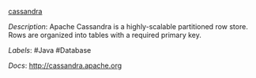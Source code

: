 [cassandra](https://github.com/apache/cassandra)

*Description*: Apache Cassandra is a highly-scalable partitioned row store. Rows are organized into tables with a required primary key.

*Labels*: #Java #Database

*Docs*: http://cassandra.apache.org
